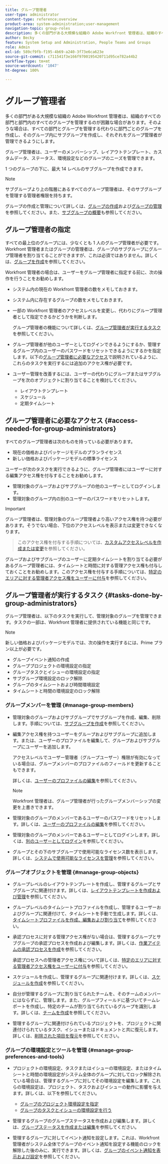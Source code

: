 ```yaml
---
title: グループ管理者
user-type: administrator
content-type: reference;overview
product-area: system-administration;user-management
navigation-topic: group-roles
description: 多くの部門がある大規模な組織の Adobe Workfront 管理者は、組織のすべての部門と部門内のすべてのグループを管理するのが困難な場合があります。そのような場合は、すべての部門とグループを管理する代わりに部門ごとのグループを作成し、そのグループ内にサブグループを作成し、それぞれをグループ管理者が管理できるようにします。
author: Becky
feature: System Setup and Administration, People Teams and Groups
role: Admin
exl-id: 589cf9fb-f195-4b69-a240-3f73e6ca623e
source-git-commit: c711541f3e166f9700195420711d95ce782a44b2
workflow-type: tm+mt
source-wordcount: '1047'
ht-degree: 100%

---
```


# グループ管理者

<!-- Audited: 12/2023 -->

多くの部門がある大規模な組織の Adobe Workfront 管理者は、組織のすべての部門と部門内のすべてのグループを管理するのが困難な場合があります。そのような場合は、すべての部門とグループを管理する代わりに部門ごとのグループを作成し、そのグループ内にサブグループを作成し、それぞれをグループ管理者が管理できるようにします。

グループ管理者は、ユーザーのメンバーシップ、レイアウトテンプレート、カスタムデータ、ステータス、環境設定などのグループのニーズを管理できます。

1 つのグループの下に、最大 14 レベルのサブグループを作成できます。

>[!NOTE]
>
>サブグループより上の階層にあるすべてのグループ管理者は、そのサブグループを管理する管理者権限を持ちます。

グループの作成と管理について詳しくは、[グループの作成](../../../administration-and-setup/manage-groups/create-and-manage-groups/create-a-group.md)および[グループの管理](../../../administration-and-setup/manage-groups/create-and-manage-groups/manage-a-group.md)を参照してください。また、[サブグループの概要](../../../administration-and-setup/manage-groups/groups-overview/subgroups.md)も参照してください。

## グループ管理者の指定

すべての最上位のグループには、少なくとも 1 人のグループ管理者が必要です。Workfront 管理者またはグループの管理者は、グループのサブグループにグループ管理者を割り当てることができますが、これは必須ではありません。詳しくは、[グループを作成](../../../administration-and-setup/manage-groups/create-and-manage-groups/create-a-group.md)を参照してください。

Workfront 管理者の場合は、ユーザーをグループ管理者に指定する前に、次の操作を行うことをお勧めします。

* システム内の現在の Workfront 管理者の数をメモしておきます。
* システム内に存在するグループの数をメモしておきます。
* 一部の Workfront 管理者のアクセスレベルを変更し、代わりにグループ管理者として指定できるかどうかを判断します。

  グループ管理者の機能について詳しくは、[グループ管理者が実行するタスク](#tasks-done-by-group-administrators)を参照してください。

* グループ管理者が他のユーザーとしてログインできるようにするか、管理するグループ内のユーザーのパスワードをリセットできるようにするかを指定します。以下の[グループ管理者に必要なアクセス](#access-needed-for-group-administrators)で説明されているように、これらのタスクを実行するには追加のアクセス権が必要です。
* ユーザー管理を改善するには、ユーザーの代わりにグループまたはサブグループを次のオブジェクトに割り当てることを検討してください。

   * レイアウトテンプレート
   * スケジュール
   * 定期タイムシート

## グループ管理者に必要なアクセス {#access-needed-for-group-administrators}

すべてのグループ管理者は次のものを持っている必要があります。

* 現在の価格およびパッケージモデルのプランライセンス
* 新しい価格およびパッケージモデルの標準ライセンス

ユーザーが次のタスクを実行できるように、グループ管理者にはユーザーに対する編集アクセス権を付与することをお勧めします。

* 管理対象のグループおよびサブグループの他のユーザーとしてログインします。
* 管理対象のグループ内の別のユーザーのパスワードをリセットします。

>[!IMPORTANT]
>
>グループ管理者は、管理対象のグループ管理者より高いアクセス権を持つ必要があります。そうでない場合、下位のアクセスレベルを表示または変更できなくなります。
>>このアクセス権を付与する手順については、[カスタムアクセスレベルを作成または変更](../../../administration-and-setup/add-users/configure-and-grant-access/create-modify-access-levels.md)を参照してください。

グループおよびサブグループのユーザーに定期タイムシートを割り当てる必要があるグループ管理者には、タイムシートと時間に対する管理アクセス権も付与しておくことをお勧めします。このアクセス権を付与する手順については、[特定のエリアに対する管理者アクセス権をユーザーに付与](../../../administration-and-setup/add-users/configure-and-grant-access/grant-users-admin-access-certain-areas.md)を参照してください。

## グループ管理者が実行するタスク {#tasks-done-by-group-administrators}

グループ管理者は、以下のタスクを実行して、管理対象のグループを管理できます。タスクの一部は、Workfront 管理者に提供されている機能と同じです。

>[!NOTE]
>
>新しい価格およびパッケージモデルでは、次の操作を実行するには、Prime プラン以上が必要です。
>
> * グループイベント通知の作成
> * グループプロジェクトの環境設定の指定
> * グループタスクとイシューの環境設定の指定
> * サブグループ環境設定のロック解除
> * グループのタイムシートおよび時間環境設定
> * タイムシートと時間の環境設定のロック解除

### グループメンバーを管理 {#manage-group-members}

* 管理対象のグループおよびサブグループでサブグループを作成、編集、削除します。手順については、[サブグループを作成](../../../administration-and-setup/manage-groups/create-and-manage-subgroups/create-a-subgroup.md)を参照してください。
* 編集アクセス権を持つユーザーをグループおよびサブグループに追加します。または、ユーザーのプロファイルを編集して、グループおよびサブグループにユーザーを追加します。

  アクセスレベルでユーザー管理者（グループユーザー）権限が有効になっている場合は、グループメンバーのプロファイルのフィールドを更新することもできます。

  詳しくは、[ユーザーのプロファイルの編集](../../../administration-and-setup/add-users/create-and-manage-users/edit-a-users-profile.md)を参照してください。

  >[!NOTE]
  >
  >Workfront 管理者は、グループ管理者が行ったグループメンバーシップの変更を上書きできます。

* 管理対象のグループのメンバーであるユーザーのパスワードをリセットします。詳しくは、[ユーザーのプロファイルの編集](../../../administration-and-setup/add-users/create-and-manage-users/edit-a-users-profile.md)を参照してください。
* 管理対象のグループのメンバーであるユーザーとしてログインします。詳しくは、[別のユーザーとしてログイン](../../../administration-and-setup/add-users/create-and-manage-users/log-in-as-another-user.md)を参照してください。
* グループとその下のサブグループで使用可能なライセンス数を表示します。詳しくは、[システムで使用可能なライセンスを管理](../../../administration-and-setup/get-started-wf-administration/manage-available-licenses-in-your-system.md)を参照してください。

### グループオブジェクトを管理 {#manage-group-objects}

* グループレベルのレイアウトテンプレートを作成し、管理するグループとサブグループに関連付けます。詳しくは、[レイアウトテンプレートを作成および管理](../../../administration-and-setup/customize-workfront/use-layout-templates/create-and-manage-layout-templates.md)を参照してください。
* グループレベルのタイムシートプロファイルを作成し、管理するユーザーおよびグループに関連付けて、タイムシートを手動で生成します。詳しくは、[タイムシートプロファイルを作成、編集および割り当て](../../../timesheets/create-and-manage-timesheets/create-timesheet-profiles.md)を参照してください。
* 承認プロセスに対する管理アクセス権がない場合は、管理するグループとサブグループの承認プロセスを作成および編集します。詳しくは、[作業アイテムの承認プロセスを作成](../../../administration-and-setup/customize-workfront/configure-approval-milestone-processes/create-approval-processes.md)を参照してください。

  承認プロセスへの管理者アクセス権について詳しくは、[特定のエリアに対する管理者アクセス権をユーザーに付与](../../../administration-and-setup/add-users/configure-and-grant-access/grant-users-admin-access-certain-areas.md)を参照してください。

* スケジュールを作成し、管理するグループに関連付けます。詳しくは、[スケジュールを作成](../../../administration-and-setup/set-up-workfront/configure-timesheets-schedules/create-schedules.md)を参照してください。
* 自分が管理するグループに割り当てられたチームを、そのチームのメンバーにはならずに、管理します。また、グループフィールドに基づいてチームレポートを作成し、特定のチームが割り当てられているグループを識別します。詳しくは、[チームを作成](../../../people-teams-and-groups/create-and-manage-teams/create-a-team.md)を参照してください。
* 管理するグループに関連付けられているプロジェクトを、プロジェクトに関連付けられているタスク、イシューまたはドキュメントと共に復元します。詳しくは、[削除された項目を復元](../../../administration-and-setup/manage-workfront/manage-deleted-items/restore-deleted-items.md)を参照してください。

### グループの環境設定とツールを管理 {#manage-group-preferences-and-tools}

* プロジェクトの環境設定、タスクまたはイシューの環境設定、またはタイムシートと時間の環境設定がシステム全体のグループに対してロック解除されている場合は、管理するグループに対してその環境設定を編集します。これらの環境設定は、プロジェクト、タスクおよびイシューの動作に影響を与えます。詳しくは、以下を参照してください。

   * [グループのプロジェクト環境設定を指定](../../../administration-and-setup/manage-groups/create-and-manage-groups/configure-project-preferences-group.md)
   * [グループのタスクとイシューの環境設定を行う](../../../administration-and-setup/manage-groups/create-and-manage-groups/configure-task-issue-preferences-group.md)

* 管理するグループのグループステータスを作成および編集します。詳しくは、[グループステータスを作成または編集](../../../administration-and-setup/manage-groups/manage-group-statuses/create-or-edit-a-group-status.md)を参照してください。
* 管理するグループに対してイベント通知を設定します。これは、Workfront 管理者がシステム全体でグループのイベント通知を設定する機能のロックを解除した後のみに、実行できます。詳しくは、[グループのイベント通知を表示および設定](../../../administration-and-setup/manage-groups/create-and-manage-groups/view-and-configure-event-notifications-group.md)を参照してください。
